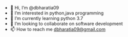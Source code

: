 - 👋 Hi, I’m @dbharatia09
- 👀 I’m interested in python,java programming
- 🌱 I’m currently learning python 3.7
- 💞️ I’m looking to collaborate on software development
- 📫 How to reach me dbharatia09@gmail.com

<!---
dbharatia09/dbharatia09 is a ✨ special ✨ repository because its `README.md` (this file) appears on your GitHub profile.
You can click the Preview link to take a look at your changes.
--->
